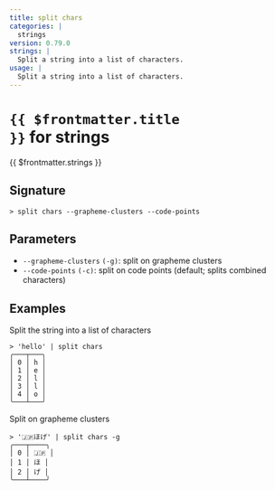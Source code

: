 ```yaml
---
title: split chars
categories: |
  strings
version: 0.79.0
strings: |
  Split a string into a list of characters.
usage: |
  Split a string into a list of characters.
---
```


# <code>{{ $frontmatter.title }}</code> for strings

<div class='command-title'>{{ $frontmatter.strings }}</div>

## Signature

```> split chars --grapheme-clusters --code-points```

## Parameters

 -  `--grapheme-clusters` `(-g)`: split on grapheme clusters
 -  `--code-points` `(-c)`: split on code points (default; splits combined characters)

## Examples

Split the string into a list of characters
```shell
> 'hello' | split chars
╭───┬───╮
│ 0 │ h │
│ 1 │ e │
│ 2 │ l │
│ 3 │ l │
│ 4 │ o │
╰───┴───╯

```

Split on grapheme clusters
```shell
> '🇯🇵ほげ' | split chars -g
╭───┬────╮
│ 0 │ 🇯🇵 │
│ 1 │ ほ │
│ 2 │ げ │
╰───┴────╯

```
